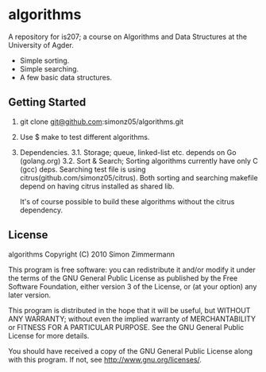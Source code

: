 algorithms
======
A repository for is207; a course on Algorithms and Data Structures 
at the University of Agder.

* Simple sorting.
* Simple searching.
* A few basic data structures.

Getting Started
---------------
1. git clone git@github.com:simonz05/algorithms.git
2. Use $ make to test different algorithms.
3. Dependencies.
3.1. Storage; queue, linked-list etc. depends on Go (golang.org)
3.2. Sort & Search; Sorting algorithms currently have only C (gcc) deps.
     Searching test file is using citrus(github.com/simonz05/citrus). Both
     sorting and searching makefile depend on having citrus installed as
     shared lib.
      
     It's of course possible to build these algorithms without the citrus
     dependency.
  

License
-------
algorithms
Copyright (C) 2010  Simon Zimmermann

This program is free software: you can redistribute it and/or modify
it under the terms of the GNU General Public License as published by
the Free Software Foundation, either version 3 of the License, or
(at your option) any later version.

This program is distributed in the hope that it will be useful,
but WITHOUT ANY WARRANTY; without even the implied warranty of
MERCHANTABILITY or FITNESS FOR A PARTICULAR PURPOSE.  See the
GNU General Public License for more details.

You should have received a copy of the GNU General Public License
along with this program.  If not, see <http://www.gnu.org/licenses/>.
